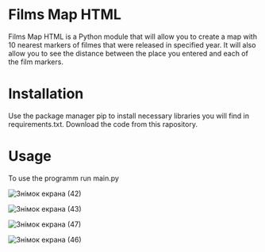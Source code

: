 # Films Map HTML
Films Map HTML is a Python module that will allow you to create a map with 10 nearest markers of filmes that were released in specified year. It will also allow you to see the distance between the place you entered and each of the film markers.
# Installation
Use the package manager pip to install necessary libraries you will find in requirements.txt.
Download the code from this rapository.
# Usage
To use the programm run main.py

![Знімок екрана (42)](https://user-images.githubusercontent.com/76658392/108102027-b4737880-7090-11eb-8afd-68b3ee1d1780.png)

![Знімок екрана (43)](https://user-images.githubusercontent.com/76658392/108102905-dc171080-7091-11eb-8dc4-027487e48939.png)

![Знімок екрана (47)](https://user-images.githubusercontent.com/76658392/108102944-eafdc300-7091-11eb-95f1-d5af37b0bff6.png)

![Знімок екрана (46)](https://user-images.githubusercontent.com/76658392/108102947-eb965980-7091-11eb-8929-401ae74fb5cb.png)

